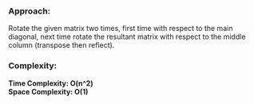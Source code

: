 ### Approach:
Rotate the given matrix two times, first time with respect to the main diagonal, next time rotate the resultant matrix with respect to the middle column (transpose then reflect).
​
### Complexity:
**Time Complexity: O(n^2)**\
**Space Complexity: O(1)**